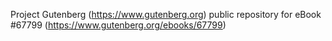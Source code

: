 Project Gutenberg (https://www.gutenberg.org) public repository for
eBook #67799 (https://www.gutenberg.org/ebooks/67799)
